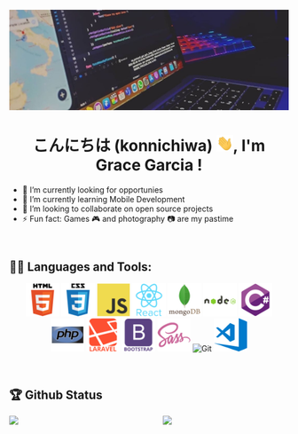 ![Header](header.jpg)
<h1 align="center">こんにちは (konnichiwa) <img src="https://raw.githubusercontent.com/ABSphreak/ABSphreak/master/gifs/Hi.gif" width="30px">, I'm Grace Garcia !</h1>

- 🔭 I’m currently looking for opportunies
- 🌱 I’m currently learning Mobile Development
- 👯 I’m looking to collaborate on open source projects
- ⚡ Fun fact: Games 🎮 and photography 📷 are my pastime
 <br >

## 👨‍💻 Languages and Tools:
<p align="center"> 
  <img src="https://raw.githubusercontent.com/devicons/devicon/master/icons/html5/html5-original-wordmark.svg" alt="HTML5" width="60" height="60"/> 
  <img src="https://raw.githubusercontent.com/devicons/devicon/master/icons/css3/css3-original-wordmark.svg" alt="CSS3" width="60" height="60"/>
  <img src="https://raw.githubusercontent.com/devicons/devicon/master/icons/javascript/javascript-original.svg" alt="Javascript" width="60" height="60"/>
  <img src="https://raw.githubusercontent.com/devicons/devicon/master/icons/react/react-original-wordmark.svg" alt="React" width="60" height="60"/> 
  <img src="https://raw.githubusercontent.com/devicons/devicon/master/icons/mongodb/mongodb-original-wordmark.svg" alt="MongoDB" width="60" height="60"/>  
  <img src="https://raw.githubusercontent.com/devicons/devicon/master/icons/nodejs/nodejs-original-wordmark.svg" alt="NodeJS" width="60" height="60"/>  
  <img src="https://raw.githubusercontent.com/devicons/devicon/master/icons/csharp/csharp-original.svg" alt="C#" width="60" height="60"/>
  <img src="https://raw.githubusercontent.com/devicons/devicon/master/icons/php/php-original.svg" alt="PHP" width="60" height="60"/> 
  <img src="https://raw.githubusercontent.com/devicons/devicon/master/icons/laravel/laravel-plain-wordmark.svg" alt="Laravel" width="60" height="60"/> 
  <img src="https://raw.githubusercontent.com/devicons/devicon/master/icons/bootstrap/bootstrap-plain-wordmark.svg" alt="Bootstrap" width="60" height="60"/> 
  <img src="https://raw.githubusercontent.com/devicons/devicon/master/icons/sass/sass-original.svg" alt="SASS" width="60" height="60"/> 
  <img src="https://www.vectorlogo.zone/logos/git-scm/git-scm-icon.svg" alt="Git" width="60" height="60"/> 
  <img src="https://raw.githubusercontent.com/github/explore/80688e429a7d4ef2fca1e82350fe8e3517d3494d/topics/visual-studio-code/visual-studio-code.png" alt="VS Code" width="60" height="60"/> 
  
  </p>
<br >

## 🏆 Github Status

<img  src="https://github-readme-stats.vercel.app/api?username=garciagrace&show_icons=true&hide_border=true&theme=dark" width="45%" align="right" >

<img  src="https://github-readme-streak-stats.herokuapp.com/?user=garciagrace&theme=dark" width="45%" >
